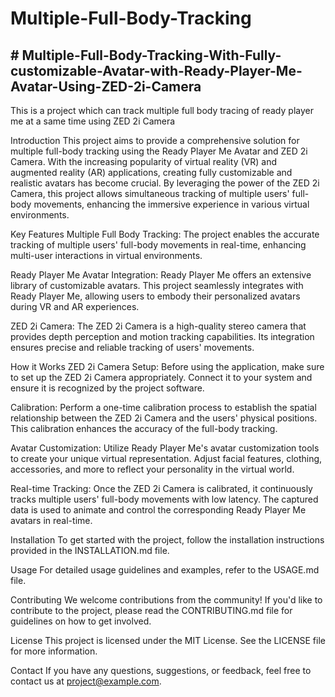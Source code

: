 # Multiple-Full-Body-Tracking
## # Multiple-Full-Body-Tracking-With-Fully-customizable-Avatar-with-Ready-Player-Me-Avatar-Using-ZED-2i-Camera
This is a project which can track multiple full body tracing of ready player me at a same time using ZED 2i Camera

Introduction
This project aims to provide a comprehensive solution for multiple full-body tracking using the Ready Player Me Avatar and ZED 2i Camera. With the increasing popularity of virtual reality (VR) and augmented reality (AR) applications, creating fully customizable and realistic avatars has become crucial. By leveraging the power of the ZED 2i Camera, this project allows simultaneous tracking of multiple users' full-body movements, enhancing the immersive experience in various virtual environments.

Key Features
Multiple Full Body Tracking: The project enables the accurate tracking of multiple users' full-body movements in real-time, enhancing multi-user interactions in virtual environments.

Ready Player Me Avatar Integration: Ready Player Me offers an extensive library of customizable avatars. This project seamlessly integrates with Ready Player Me, allowing users to embody their personalized avatars during VR and AR experiences.

ZED 2i Camera: The ZED 2i Camera is a high-quality stereo camera that provides depth perception and motion tracking capabilities. Its integration ensures precise and reliable tracking of users' movements.

How it Works
ZED 2i Camera Setup: Before using the application, make sure to set up the ZED 2i Camera appropriately. Connect it to your system and ensure it is recognized by the project software.

Calibration: Perform a one-time calibration process to establish the spatial relationship between the ZED 2i Camera and the users' physical positions. This calibration enhances the accuracy of the full-body tracking.

Avatar Customization: Utilize Ready Player Me's avatar customization tools to create your unique virtual representation. Adjust facial features, clothing, accessories, and more to reflect your personality in the virtual world.

Real-time Tracking: Once the ZED 2i Camera is calibrated, it continuously tracks multiple users' full-body movements with low latency. The captured data is used to animate and control the corresponding Ready Player Me avatars in real-time.

Installation
To get started with the project, follow the installation instructions provided in the INSTALLATION.md file.

Usage
For detailed usage guidelines and examples, refer to the USAGE.md file.

Contributing
We welcome contributions from the community! If you'd like to contribute to the project, please read the CONTRIBUTING.md file for guidelines on how to get involved.

License
This project is licensed under the MIT License. See the LICENSE file for more information.

Contact
If you have any questions, suggestions, or feedback, feel free to contact us at project@example.com.
